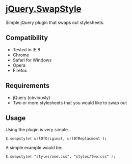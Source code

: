 # [jQuery.SwapStyle](http://btleffler.github.com/jQuery-SwapStyle/)

Simple jQuery plugin that swaps out stylesheets.

## Compatibility

  * Tested in IE 8
  * Chrome
  * Safari for Windows
  * Opera
  * Firefox

## Requirements

  * jQuery (obviously)
  * Two or more stylesheets that you would like to swap out
  
## Usage

Using the plugin is very simple.

    $.swapstyle( urlOfOriginal, urlOfReplacment );

A simple example would be:

    $.swapstyle( "styles/one.css", "styles/two.css" );